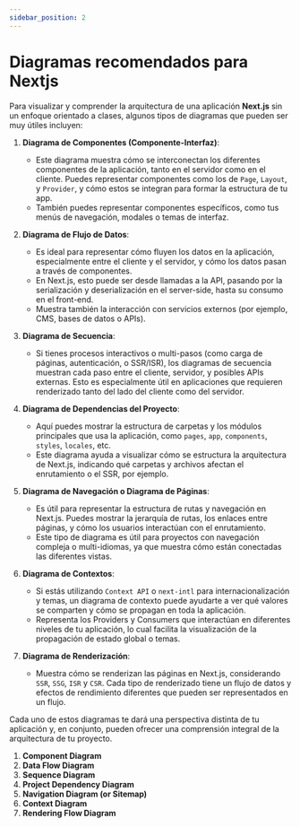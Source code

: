 ```yaml
---
sidebar_position: 2
---
```


# Diagramas recomendados para Nextjs

Para visualizar y comprender la arquitectura de una aplicación **Next.js** sin un enfoque orientado a clases, algunos tipos de diagramas que pueden ser muy útiles incluyen:

1. **Diagrama de Componentes (Componente-Interfaz)**:
   - Este diagrama muestra cómo se interconectan los diferentes componentes de la aplicación, tanto en el servidor como en el cliente. Puedes representar componentes como los de `Page`, `Layout`, y `Provider`, y cómo estos se integran para formar la estructura de tu app.
   - También puedes representar componentes específicos, como tus menús de navegación, modales o temas de interfaz.

2. **Diagrama de Flujo de Datos**:
   - Es ideal para representar cómo fluyen los datos en la aplicación, especialmente entre el cliente y el servidor, y cómo los datos pasan a través de componentes.
   - En Next.js, esto puede ser desde llamadas a la API, pasando por la serialización y deserialización en el server-side, hasta su consumo en el front-end.
   - Muestra también la interacción con servicios externos (por ejemplo, CMS, bases de datos o APIs).

3. **Diagrama de Secuencia**:
   - Si tienes procesos interactivos o multi-pasos (como carga de páginas, autenticación, o SSR/ISR), los diagramas de secuencia muestran cada paso entre el cliente, servidor, y posibles APIs externas. Esto es especialmente útil en aplicaciones que requieren renderizado tanto del lado del cliente como del servidor.

4. **Diagrama de Dependencias del Proyecto**:
   - Aquí puedes mostrar la estructura de carpetas y los módulos principales que usa la aplicación, como `pages`, `app`, `components`, `styles`, `locales`, etc.
   - Este diagrama ayuda a visualizar cómo se estructura la arquitectura de Next.js, indicando qué carpetas y archivos afectan el enrutamiento o el SSR, por ejemplo.

5. **Diagrama de Navegación o Diagrama de Páginas**:
   - Es útil para representar la estructura de rutas y navegación en Next.js. Puedes mostrar la jerarquía de rutas, los enlaces entre páginas, y cómo los usuarios interactúan con el enrutamiento.
   - Este tipo de diagrama es útil para proyectos con navegación compleja o multi-idiomas, ya que muestra cómo están conectadas las diferentes vistas.

6. **Diagrama de Contextos**:
   - Si estás utilizando `Context API` o `next-intl` para internacionalización y temas, un diagrama de contexto puede ayudarte a ver qué valores se comparten y cómo se propagan en toda la aplicación.
   - Representa los Providers y Consumers que interactúan en diferentes niveles de tu aplicación, lo cual facilita la visualización de la propagación de estado global o temas.

7. **Diagrama de Renderización**:
   - Muestra cómo se renderizan las páginas en Next.js, considerando `SSR`, `SSG`, `ISR` y `CSR`. Cada tipo de renderizado tiene un flujo de datos y efectos de rendimiento diferentes que pueden ser representados en un flujo.

Cada uno de estos diagramas te dará una perspectiva distinta de tu aplicación y, en conjunto, pueden ofrecer una comprensión integral de la arquitectura de tu proyecto.

1. **Component Diagram**
2. **Data Flow Diagram**
3. **Sequence Diagram**
4. **Project Dependency Diagram**
5. **Navigation Diagram (or Sitemap)**
6. **Context Diagram**
7. **Rendering Flow Diagram**
